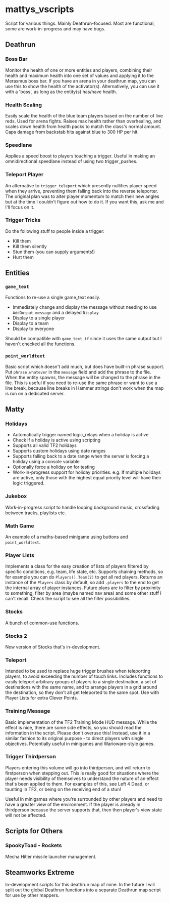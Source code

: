 # mattys_vscripts
Script for various things. Mainly Deathrun-focused. Most are functional, some are work-in-progress and may have bugs.
## Deathrun
### Boss Bar
Monitor the health of one or more entities and players, combining their health and maximum health into one set of values and applying it to the Merasmus boss bar. If you have an arena in your deathrun map, you can use this to show the health of the activator(s). Alternatively, you can use it with a 'boss', as long as the entity(s) has/have health.
### Health Scaling
Easily scale the health of the blue team players based on the number of live reds. Used for arena fights. Raises max health rather than overhealing, and scales down health from health packs to match the class's normal amount. Caps damage from backstab hits against blue to 300 HP per hit.
### Speedlane
Applies a speed boost to players touching a trigger. Useful in making an omnidirectional speedlane instead of using two trigger_pushes.
### Teleport Player
An alternative to `trigger_teleport` which presently nullifies player speed when they arrive, preventing them falling back into the reverse teleporter. The original plan was to alter player momentum to match their new angles but at the time I couldn't figure out how to do it. If you want this, ask me and I'll focus on it.
### Trigger Tricks
Do the following stuff to people inside a trigger:
* Kill them
* Kill them silently
* Stun them (you can supply arguments!)
* Hurt them
## Entities
### `game_text`
Functions to re-use a single game_text easily.
* Immediately change and display the message without needing to use `AddOutput message` and a delayed `Display`
* Display to a single player
* Display to a team
* Display to everyone

Should be compatible with `game_text_tf` since it uses the same output but I haven't checked all the functions.
### `point_worldtext`
Basic script which doesn't add much, but does have built-in phrase support. Put `phrase.whatever` in the `message` field and add the phrase to the file. When the entity spawns, the message will be changed to the phrase in the file. This is useful if you need to re-use the same phrase or want to use a line break, because line breaks in Hammer strings don't work when the map is run on a dedicated server.
## Matty
### Holidays
* Automatically trigger named logic_relays when a holiday is active
* Check if a holiday is active using scripting
* Supports all valid TF2 holidays
* Supports custom holidays using date ranges
* Supports falling back to a date range when the server is forcing a holiday using a console variable
* Optionally force a holiday on for testing
* Work-in-progress support for holiday priorities. e.g. If multiple holidays are active, only those with the highest equal priority level will have their logic triggered.
### Jukebox
Work-in-progress script to handle looping background music, crossfading between tracks, playlists etc.
### Math Game
An example of a maths-based minigame using buttons and `point_worldtext`.
### Player Lists
Implements a class for the easy creation of lists of players filtered by specific conditions, e.g. team, life state, etc. Supports chaining methods, so for example you can do `Players().Team(2)` to get all red players. Returns an instance of the `Players` class by default, so add `.players` to the end to get the internal array of player instances.
Future plans are to filter by proximity to something, filter by area (maybe named nav area) and some other stuff I can't recall. Check the script to see all the filter possibilities.
### Stocks
A bunch of common-use functions.
### Stocks 2
New version of Stocks that's in-development.
### Teleport
Intended to be used to replace huge trigger brushes when teleporting players, to avoid exceeding the number of touch links. Includes functions to easily teleport arbitrary groups of players to a single destination, a set of destinations with the same name, and to arrange players in a grid around the destination, so they don't all get teleported to the same spot. Use with Player Lists for extra Clever Points.
### Training Message
Basic implementation of the TF2 Training Mode HUD message. While the effect is nice, there are some side effects, so you should read the information in the script. Please don't overuse this! Instead, use it in a similar fashion to its original purpose - to direct players with single objectives. Potentially useful in minigames and Warioware-style games.
### Trigger Thirdperson
Players entering this volume will go into thirdperson, and will return to firstperson when stepping out. This is really good for situations where the player needs visibility of themselves to understand the nature of an effect that's been applied to them. For examples of this, see Left 4 Dead, or taunting in TF2, or being on the receiving end of a stun!

Useful in minigames where you're surrounded by other players and need to have a greater view of the environment. If the player is already in thirdperson because the server supports that, then then player's view state will not be affected.
## Scripts for Others
### SpookyToad - Rockets
Mecha Hitler missile launcher management.
## Steamworks Extreme
In-development scripts for this deathrun map of mine. In the future I will split out the global Deathrun functions into a separate Deathrun map script for use by other mappers. 
